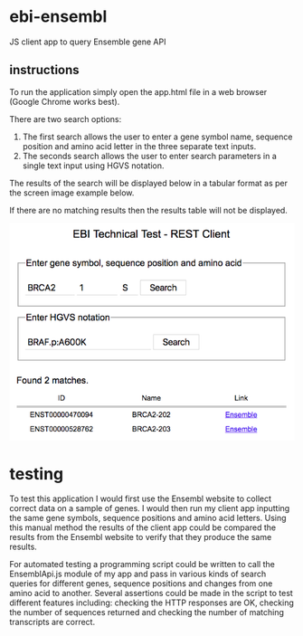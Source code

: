 # ebi-ensembl
JS client app to query Ensemble gene API

## instructions
To run the application simply open the app.html file in a web browser (Google Chrome works best).

There are two search options:

1. The first search allows the user to enter a gene symbol name, sequence position and amino acid letter in the three separate text inputs.
2. The seconds search allows the user to enter search parameters in a single text input using HGVS notation.

The results of the search will be displayed below in a tabular format as per the screen image example below.

If there are no matching results then the results table will not be displayed.

![alt text](https://github.com/rdtek/ebi-ensembl/raw/master/AppScreen.png "Screen shot of app running in web browser.")

# testing

To test this application I would first use the Ensembl website to collect correct data on a sample of genes.
I would then run my client app inputting the same gene symbols, sequence positions and amino acid letters.
Using this manual method the results of the client app could be compared the results from the Ensembl website to verify that they produce the same results.

For automated testing a programming script could be written to call the EnsemblApi.js module of my app and pass in various kinds of search queries for different genes, sequence positions and changes from one amino acid to another.
Several assertions could be made in the script to test different features including: checking the HTTP responses are OK, checking the number of sequences returned and checking the number of matching transcripts are correct.

